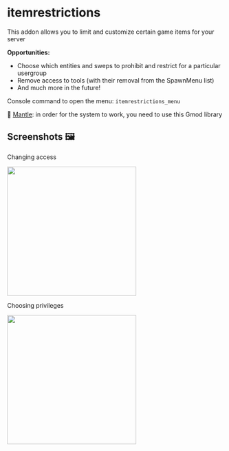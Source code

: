 # itemrestrictions
This addon allows you to limit and customize certain game items for your server

**Opportunities:**
- Choose which entities and sweps to prohibit and restrict for a particular usergroup
- Remove access to tools (with their removal from the SpawnMenu list)
- And much more in the future!

Console command to open the menu: `itemrestrictions_menu`

🔧 [Mantle](https://github.com/darkfated/mantle): in order for the system to work, you need to use this Gmod library

## Screenshots 🖼️
Changing access

<img src='https://github.com/darkfated/itemrestrictions/assets/49955245/8b33b2c5-1c36-40c0-ad37-6c72e668f155' width='300px'>

Choosing privileges

<img src='https://github.com/darkfated/itemrestrictions/assets/49955245/3dc763c5-f049-4bc7-98e1-fa01780f06b4' width='300px'>
